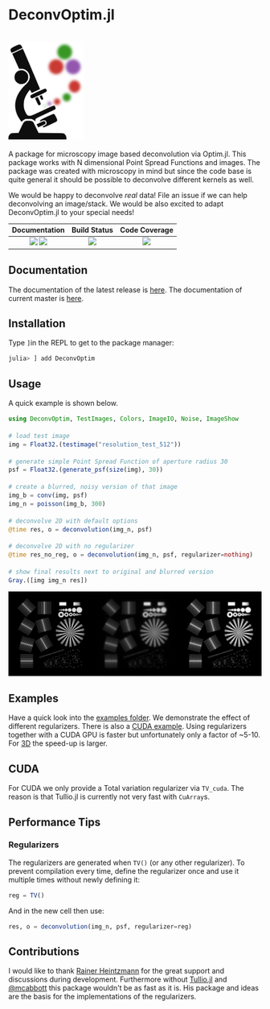 # DeconvOptim.jl

<br>
<a name="logo"/>
<div align="left">
<a href="https://roflmaostc.github.io/DeconvOptim.jl/stable/" target="_blank">
<img src="docs/src/assets/logo.svg" alt="DeconvOptim Logo" width="150"></img>
</a>
</div>
<br>
A package for microscopy image based deconvolution via Optim.jl. This package works with N dimensional Point Spread Functions and images.
The package was created with microscopy in mind but since the code base is quite general it should be possible to deconvolve different kernels as well. 

We would be happy to deconvolve *real* data! File an issue if we can help deconvolving an image/stack. We would be also excited to adapt DeconvOptim.jl to your special needs!
<br>

| **Documentation**                       | **Build Status**                          | **Code Coverage**               |
|:---------------------------------------:|:-----------------------------------------:|:-------------------------------:|
| [![][docs-stable-img]][docs-stable-url] [![][docs-dev-img]][docs-dev-url] | [![][CI-img]][CI-url] | [![][codecov-img]][codecov-url] |

## Documentation
The documentation of the latest release is [here](docs-stable-url).
The documentation of current master is [here](docs-dev-url).

## Installation
Type `]`in the REPL to get to the package manager:
```julia
julia> ] add DeconvOptim
```

## Usage
A quick example is shown below.
```julia
using DeconvOptim, TestImages, Colors, ImageIO, Noise, ImageShow

# load test image
img = Float32.(testimage("resolution_test_512"))

# generate simple Point Spread Function of aperture radius 30
psf = Float32.(generate_psf(size(img), 30))

# create a blurred, noisy version of that image
img_b = conv(img, psf)
img_n = poisson(img_b, 300)

# deconvolve 2D with default options
@time res, o = deconvolution(img_n, psf)

# deconvolve 2D with no regularizer
@time res_no_reg, o = deconvolution(img_n, psf, regularizer=nothing)

# show final results next to original and blurred version
Gray.([img img_n res])
```
![Results Quick Example](docs/src/assets/quick_example_results.png)


## Examples
Have a quick look into the [examples folder](examples).
We demonstrate the effect of different regularizers. There is also a [CUDA example](examples/cuda_2D.ipynb). 
Using regularizers together with a CUDA GPU is faster but unfortunately only a factor of ~5-10.
For [3D](examples/cuda_3D.ipynb) the speed-up is larger.

## CUDA
For CUDA we only provide a Total variation regularizer via `TV_cuda`. The reason is that Tullio.jl is currently not very fast with `CuArray`s.

## Performance Tips
### Regularizers
The regularizers are generated when `TV()` (or any other regularizer). To prevent compilation every time, define the regularizer once and use it multiple times without newly defining it:
```julia
reg = TV()
```
And in the new cell then use:
```julia
res, o = deconvolution(img_n, psf, regularizer=reg)
```


## Contributions
I would like to thank [Rainer Heintzmann](https://nanoimaging.de/) for the great support and discussions during development.
Furthermore without [Tullio.jl](https://github.com/mcabbott/Tullio.jl) and [@mcabbott](https://github.com/mcabbott/) this package wouldn't be as fast as it is. His package and ideas are the basis for the implementations of the regularizers.



[docs-dev-img]: https://img.shields.io/badge/docs-dev-orange.svg 
[docs-dev-url]: https://roflmaostc.github.io/DeconvOptim.jl/dev/ 

[docs-stable-img]: https://img.shields.io/badge/docs-stable-blue.svg 
[docs-stable-url]: https://roflmaostc.github.io/DeconvOptim.jl/stable/

[codecov-img]: https://codecov.io/gh/roflmaostc/DeconvOptim.jl/branch/master/graph/badge.svg
[codecov-url]: https://codecov.io/gh/roflmaostc/DeconvOptim.jl

[CI-img]: https://github.com/roflmaostc/DeconvOptim.jl/workflows/CI/badge.svg
[CI-url]: https://github.com/roflmaostc/DeconvOptim.jl/actions?query=workflow%3ACI 
